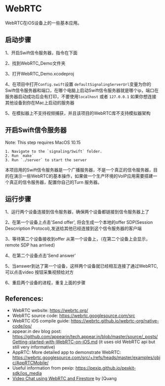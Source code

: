 # WebRTC

WebRTC在iOS设备上的一些基本应用。

## 启动步骤

1、开启Swift信令服务器，指令在下面

2、找到WebRTC_Demo文件夹

3、打开WebRTC_Demo.xcodeproj

4、在项目中打开`Config.swift`设置 `defaultSignalingServerUrl`变量为你的Swift信令服务器和端口，在哪个电脑上启动Swift信令服务器就是哪个ip，端口在服务器启动成功后会有打印，不要使用`localhost` 或者 `127.0.0.1` 如果你想连接其他设备到你在Mac上启动的服务器

5、在模拟器上不支持视频捕获，并且该项目的WebRTC库不支持模拟器架构



## 开启Swift信令服务器

Note: This step requires MacOS 10.15

    1. Navigate to the `signaling/Swift` folder.
    2. Run `make`
    3. Run `./server` to start the server

本项目用的Swift信令服务器是一个广播服务器，不是一个真正的信令服务器，目的在演示一些WebRTC的基本操作，如果做一个生产环境的VoIP应用需要搭建一个真正的信令服务器，配置你自己的Turn 服务器。






 ## 运行步骤

1、运行两个设备连接到信令服务器，确保两个设备都链接到信令服务器上了

2、在第一个设备上点击'Send offer', 将会生成一个本地的offer SDP(Session Descrription Protocol),发送给其他已经连接到这个信令服务器的客户端

3、等待第二个设备接收到offer 从第一个设备上，（在第二个设备上会显示，remote SDP has arrived）

4、在第二个设备点击'Send answer'

5、当answer到达了第一个设备，这样两个设备就已经相互连接了通过WebRTC,可以点击video 按钮采集视频给对方

6、重启两个设备的进程，重复上面的步骤






 ## References:

* WebRTC website: https://webrtc.org/
* WebRTC source code: https://webrtc.googlesource.com/src
* WebRTC iOS compile guide: https://webrtc.github.io/webrtc-org/native-code/ios/
* appear.in dev blog post: https://github.com/appearin/tech.appear.in/blob/master/source/_posts/Getting-started-with-WebRTC-on-iOS.md (it uses old WebRTC api but still very informative)
* AppRTC: More detailed app to demonstrate WebRTC: https://webrtc.googlesource.com/src/+/refs/heads/master/examples/objc/AppRTCMobile/
* Useful information from pexip: https://pexip.github.io/pexkit-sdk/ios_media
* [Video Chat using WebRTC and Firestore](https://medium.com/@quangtqag/video-chat-using-webrtc-and-firestore-a925de6f89f4) by [Quang
